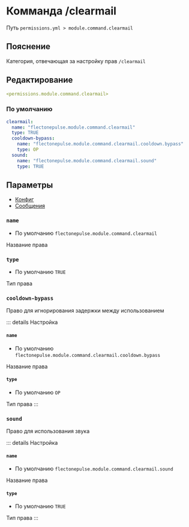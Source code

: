 # Комманда /clearmail
Путь `permissions.yml > module.command.clearmail`

## Пояснение
Категория, отвечающая за настройку прав `/clearmail`

## Редактирование
```yaml
<permissions.module.command.clearmail>
```

### По умолчанию
```yaml
clearmail:
  name: "flectonepulse.module.command.clearmail"
  type: TRUE
  cooldown-bypass:
    name: "flectonepulse.module.command.clearmail.cooldown.bypass"
    type: OP
  sound:
    name: "flectonepulse.module.command.clearmail.sound"
    type: TRUE
```

## Параметры

- [Конфиг](/en/config/module/command/clearmail/)
- [Сообщения](/en/messages/ru_ru/module/command/clearmail/)

### `name`
- По умолчанию `flectonepulse.module.command.clearmail`

Название права

### `type`
- По умолчанию `TRUE`

Тип права

### `cooldown-bypass`

Право для игнорирования задержки между использованием

::: details Настройка
#### `name`
- По умолчанию `flectonepulse.module.command.clearmail.cooldown.bypass`

Название права

#### `type`
- По умолчанию `OP`

Тип права
:::

### `sound`

Право для использования звука

::: details Настройка
#### `name`
- По умолчанию `flectonepulse.module.command.clearmail.sound`

Название права

#### `type`
- По умолчанию `TRUE`

Тип права
:::

<!--@include: @/en/parts/permission.md-->

